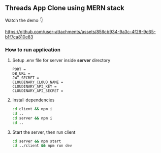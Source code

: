 ## Threads App Clone using MERN stack

Watch the demo 👇

https://github.com/user-attachments/assets/856cb934-9a3c-4f28-9c65-b1f7ca810e83

### How to run application

1. Setup .env file for server inside **server** directory

   ```
   PORT =
   DB_URL =
   JWT_SECRET =
   CLOUDINARY_CLOUD_NAME =
   CLOUDINARY_API_KEY =
   CLOUDINARY_API_SECRET =
   ```

2. Install dependencies

   ```sh
   cd client && npm i
   cd ..
   cd server && npm i
   cd ..
   ```

3. Start the server, then run client

   ```sh
   cd server && npm start
   cd ../client && npm run dev
   ```
